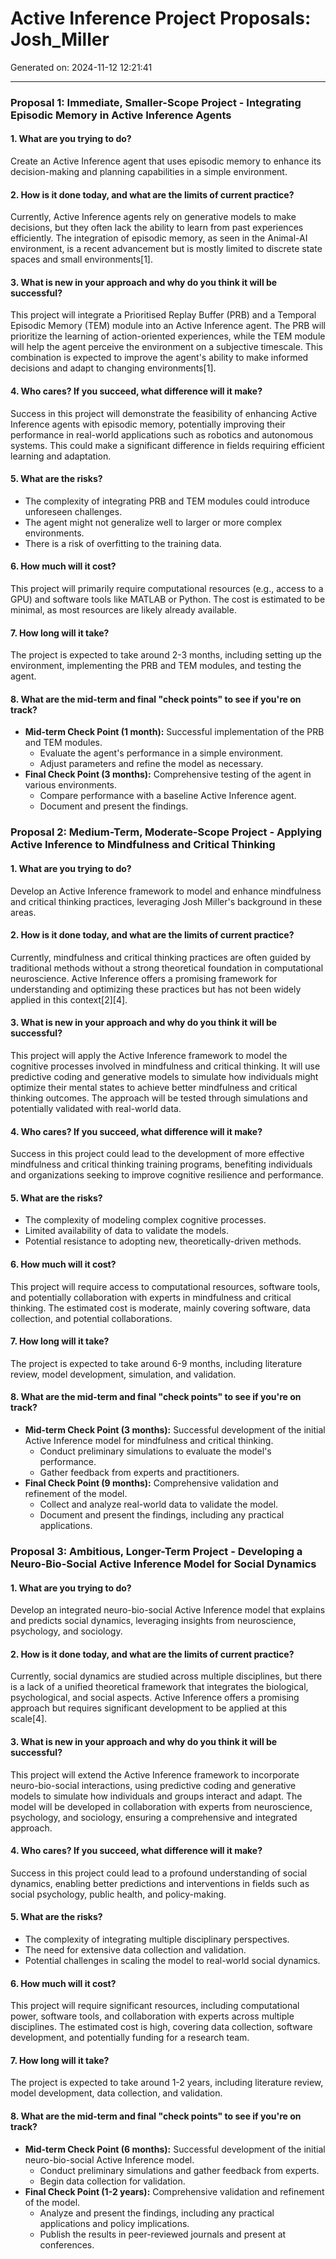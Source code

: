 # Active Inference Project Proposals: Josh_Miller

Generated on: 2024-11-12 12:21:41

---

### Proposal 1: Immediate, Smaller-Scope Project - Integrating Episodic Memory in Active Inference Agents

#### 1. What are you trying to do?
Create an Active Inference agent that uses episodic memory to enhance its decision-making and planning capabilities in a simple environment.

#### 2. How is it done today, and what are the limits of current practice?
Currently, Active Inference agents rely on generative models to make decisions, but they often lack the ability to learn from past experiences efficiently. The integration of episodic memory, as seen in the Animal-AI environment, is a recent advancement but is mostly limited to discrete state spaces and small environments[1].

#### 3. What is new in your approach and why do you think it will be successful?
This project will integrate a Prioritised Replay Buffer (PRB) and a Temporal Episodic Memory (TEM) module into an Active Inference agent. The PRB will prioritize the learning of action-oriented experiences, while the TEM module will help the agent perceive the environment on a subjective timescale. This combination is expected to improve the agent's ability to make informed decisions and adapt to changing environments[1].

#### 4. Who cares? If you succeed, what difference will it make?
Success in this project will demonstrate the feasibility of enhancing Active Inference agents with episodic memory, potentially improving their performance in real-world applications such as robotics and autonomous systems. This could make a significant difference in fields requiring efficient learning and adaptation.

#### 5. What are the risks?
- The complexity of integrating PRB and TEM modules could introduce unforeseen challenges.
- The agent might not generalize well to larger or more complex environments.
- There is a risk of overfitting to the training data.

#### 6. How much will it cost?
This project will primarily require computational resources (e.g., access to a GPU) and software tools like MATLAB or Python. The cost is estimated to be minimal, as most resources are likely already available.

#### 7. How long will it take?
The project is expected to take around 2-3 months, including setting up the environment, implementing the PRB and TEM modules, and testing the agent.

#### 8. What are the mid-term and final "check points" to see if you're on track?
- **Mid-term Check Point (1 month):** Successful implementation of the PRB and TEM modules.
  - Evaluate the agent's performance in a simple environment.
  - Adjust parameters and refine the model as necessary.
- **Final Check Point (3 months):** Comprehensive testing of the agent in various environments.
  - Compare performance with a baseline Active Inference agent.
  - Document and present the findings.

### Proposal 2: Medium-Term, Moderate-Scope Project - Applying Active Inference to Mindfulness and Critical Thinking

#### 1. What are you trying to do?
Develop an Active Inference framework to model and enhance mindfulness and critical thinking practices, leveraging Josh Miller's background in these areas.

#### 2. How is it done today, and what are the limits of current practice?
Currently, mindfulness and critical thinking practices are often guided by traditional methods without a strong theoretical foundation in computational neuroscience. Active Inference offers a promising framework for understanding and optimizing these practices but has not been widely applied in this context[2][4].

#### 3. What is new in your approach and why do you think it will be successful?
This project will apply the Active Inference framework to model the cognitive processes involved in mindfulness and critical thinking. It will use predictive coding and generative models to simulate how individuals might optimize their mental states to achieve better mindfulness and critical thinking outcomes. The approach will be tested through simulations and potentially validated with real-world data.

#### 4. Who cares? If you succeed, what difference will it make?
Success in this project could lead to the development of more effective mindfulness and critical thinking training programs, benefiting individuals and organizations seeking to improve cognitive resilience and performance.

#### 5. What are the risks?
- The complexity of modeling complex cognitive processes.
- Limited availability of data to validate the models.
- Potential resistance to adopting new, theoretically-driven methods.

#### 6. How much will it cost?
This project will require access to computational resources, software tools, and potentially collaboration with experts in mindfulness and critical thinking. The estimated cost is moderate, mainly covering software, data collection, and potential collaborations.

#### 7. How long will it take?
The project is expected to take around 6-9 months, including literature review, model development, simulation, and validation.

#### 8. What are the mid-term and final "check points" to see if you're on track?
- **Mid-term Check Point (3 months):** Successful development of the initial Active Inference model for mindfulness and critical thinking.
  - Conduct preliminary simulations to evaluate the model's performance.
  - Gather feedback from experts and practitioners.
- **Final Check Point (9 months):** Comprehensive validation and refinement of the model.
  - Collect and analyze real-world data to validate the model.
  - Document and present the findings, including any practical applications.

### Proposal 3: Ambitious, Longer-Term Project - Developing a Neuro-Bio-Social Active Inference Model for Social Dynamics

#### 1. What are you trying to do?
Develop an integrated neuro-bio-social Active Inference model that explains and predicts social dynamics, leveraging insights from neuroscience, psychology, and sociology.

#### 2. How is it done today, and what are the limits of current practice?
Currently, social dynamics are studied across multiple disciplines, but there is a lack of a unified theoretical framework that integrates the biological, psychological, and social aspects. Active Inference offers a promising approach but requires significant development to be applied at this scale[4].

#### 3. What is new in your approach and why do you think it will be successful?
This project will extend the Active Inference framework to incorporate neuro-bio-social interactions, using predictive coding and generative models to simulate how individuals and groups interact and adapt. The model will be developed in collaboration with experts from neuroscience, psychology, and sociology, ensuring a comprehensive and integrated approach.

#### 4. Who cares? If you succeed, what difference will it make?
Success in this project could lead to a profound understanding of social dynamics, enabling better predictions and interventions in fields such as social psychology, public health, and policy-making.

#### 5. What are the risks?
- The complexity of integrating multiple disciplinary perspectives.
- The need for extensive data collection and validation.
- Potential challenges in scaling the model to real-world social dynamics.

#### 6. How much will it cost?
This project will require significant resources, including computational power, software tools, and collaboration with experts across multiple disciplines. The estimated cost is high, covering data collection, software development, and potentially funding for a research team.

#### 7. How long will it take?
The project is expected to take around 1-2 years, including literature review, model development, data collection, and validation.

#### 8. What are the mid-term and final "check points" to see if you're on track?
- **Mid-term Check Point (6 months):** Successful development of the initial neuro-bio-social Active Inference model.
  - Conduct preliminary simulations and gather feedback from experts.
  - Begin data collection for validation.
- **Final Check Point (1-2 years):** Comprehensive validation and refinement of the model.
  - Analyze and present the findings, including any practical applications and policy implications.
  - Publish the results in peer-reviewed journals and present at conferences.